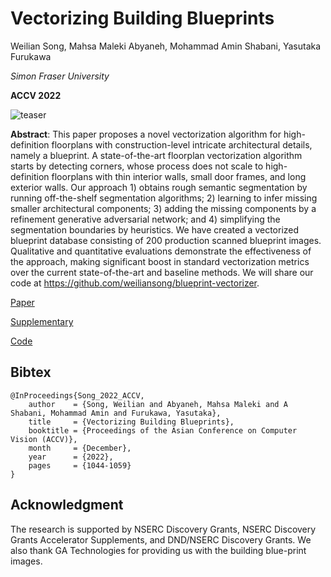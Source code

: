 # Vectorizing Building Blueprints

Weilian Song, Mahsa Maleki Abyaneh, Mohammad Amin Shabani, Yasutaka Furukawa

_Simon Fraser University_

**ACCV 2022**

![teaser](https://user-images.githubusercontent.com/14151335/205986925-1d6b2d83-e7a0-4b37-a14f-c7f5dc8c2646.png)

**Abstract**: This paper proposes a novel vectorization algorithm for high-definition floorplans with construction-level intricate architectural details, namely a blueprint. A state-of-the-art floorplan vectorization algorithm starts by detecting corners, whose process does not scale to high-definition floorplans with thin interior walls, small door frames, and long exterior walls. Our approach 1) obtains rough semantic segmentation by running off-the-shelf segmentation algorithms; 2) learning to infer missing smaller architectural components; 3) adding the missing components by a refinement generative adversarial network; and 4) simplifying the segmentation boundaries by heuristics. We have created a vectorized blueprint database consisting of 200 production scanned blueprint images. Qualitative and quantitative evaluations demonstrate the effectiveness of the approach, making significant boost in standard vectorization metrics over the current state-of-the-art and baseline methods. We will share our code at https://github.com/weiliansong/blueprint-vectorizer.

[Paper](https://openaccess.thecvf.com/content/ACCV2022/papers/Song_Vectorizing_Building_Blueprints_ACCV_2022_paper.pdf)

[Supplementary](https://openaccess.thecvf.com/content/ACCV2022/supplemental/Song_Vectorizing_Building_Blueprints_ACCV_2022_supplemental.zip)

[Code](https://github.com/weiliansong/blueprint-vectorizer)

## Bibtex
```
@InProceedings{Song_2022_ACCV,
    author    = {Song, Weilian and Abyaneh, Mahsa Maleki and A Shabani, Mohammad Amin and Furukawa, Yasutaka},
    title     = {Vectorizing Building Blueprints},
    booktitle = {Proceedings of the Asian Conference on Computer Vision (ACCV)},
    month     = {December},
    year      = {2022},
    pages     = {1044-1059}
}
```

## Acknowledgment
The research is supported by NSERC Discovery Grants, NSERC Discovery Grants Accelerator Supplements, and DND/NSERC Discovery Grants. We also thank GA Technologies for providing us with the building blue-print images.
